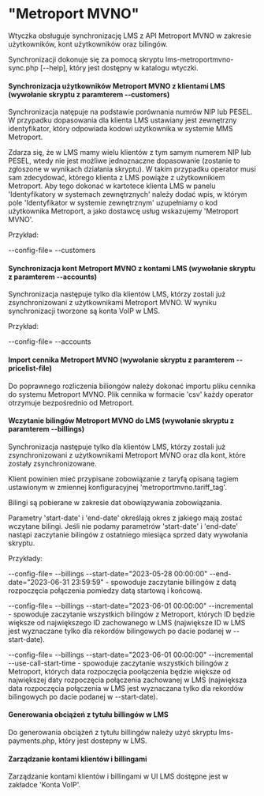 # "Metroport MVNO"

Wtyczka obsługuje synchronizację LMS z API Metroport MVNO w zakresie użytkowników, kont użytkowników oraz bilingów.

Synchronizacji dokonuje się za pomocą skryptu lms-metroportmvno-sync.php [--help], który jest dostępny w katalogu wtyczki. 

#### Synchronizacja użytkowników Metroport MVNO z klientami LMS (wywołanie skryptu z paramterem --customers)

Synchronizacja natępuje na podstawie porównania numrów NIP lub PESEL.
W przypadku dopasowania dla klienta LMS ustawiany jest zewnętrzny identyfikator, który odpowiada kodowi użytkownika w systemie MMS Metroport.

Zdarza się, że w LMS mamy wielu klientów z tym samym numerem NIP lub PESEL, wtedy nie jest możliwe jednoznaczne dopasowanie
(zostanie to zgłoszone w wynikach działania skryptu).
W takim przypadku operator musi sam zdecydować, którego klienta z LMS powiąże z użytkownikiem Metroport.
Aby tego dokonać w kartotece klienta LMS w panelu 'Identyfikatory w systemach zewnętrznych'
należy dodać wpis, w którym pole 'Identyfikator w systemie zewnętrznym' uzupełniamy o kod użytkownika Metroport, a jako dostawcę usług wskazujemy 'Metroport MVNO'.

Przykład:

--config-file=<path to lms.ini> --customers

#### Synchronizacja kont Metroport MVNO z kontami LMS (wywołanie skryptu z paramterem --accounts)

Synchronizacja następuje tylko dla klientów LMS, którzy zostali już zsynchronizowani z użytkownikami Metroport MVNO. W wyniku synchronizacji tworzone są konta VoIP w LMS.

Przykład:

--config-file=<path to lms.ini> --accounts

#### Import cennika Metroport MVNO (wywołanie skryptu z paramterem --pricelist-file)

Do poprawnego rozliczenia biliongów należy dokonać importu pliku cennika do systemu Metroport MVNO. Plik cennika w formacie 'csv' każdy operator otrzymuje bezpośrednio od Metroport.

#### Wczytanie bilingów Metroport MVNO do LMS (wywołanie skryptu z paramterem --billings)

Synchronizacja następuje tylko dla klientów LMS, którzy zostali już zsynchronizowani z użytkownikami Metroport MVNO oraz dla kont, które zostały zsynchronizowane.

Klient powinien mieć przypisane zobowiązanie z taryfą opisaną tagiem ustawionym w zmiennej konfiguracyjnej 'metroportmvno.tariff_tag'.

Bilingi są pobierane w zakresie dat obowiązywania zobowiązania.

Parametry 'start-date' i 'end-date' określają okres z jakiego mają zostać wczytane bilingi. 
Jeśli nie podamy parametrów 'start-date' i 'end-date' nastąpi zaczytanie bilingów z ostatniego miesiąca sprzed daty wywołania skryptu.

Przykłady:

--config-file=<path to lms.ini> --billings --start-date="2023-05-28 00:00:00" --end-date="2023-06-31 23:59:59" - spowoduje zaczytanie billingów z datą rozpoczęcia połączenia pomiedzy datą startową i końcową.

--config-file=<path to lms.ini> --billings --start-date="2023-06-01 00:00:00" --incremental - spowoduje zaczytanie wszystkich bilingów z Metroport, których
ID będzie większe od największego ID zachowanego w LMS (największe ID w LMS jest wyznaczane tylko dla rekordów bilingowych po dacie podanej w --start-date).

--config-file=<path to lms.ini> --billings --start-date="2023-06-01 00:00:00" --incremental --use-call-start-time - spowoduje zaczytanie wszystkich bilingów z Metroport, których
data rozpoczęcia poołączenia będzie większe od największej daty rozpoczęcia połączenia zachowanej w LMS (największa data rozpoczęcia połączenia w LMS jest wyznaczana tylko dla rekordów bilingowych po dacie podanej w --start-date).

#### Generowania obciążeń z tytułu billingów w LMS
Do generowania obciążeń z tytułu billingów należy użyć skryptu lms-payments.php, który jest dostepny w LMS.

#### Zarządzanie kontami klientów i billingami
Zarządzanie kontami klientów i billingami w UI LMS dostępne jest w zakładce 'Konta VoIP'.
